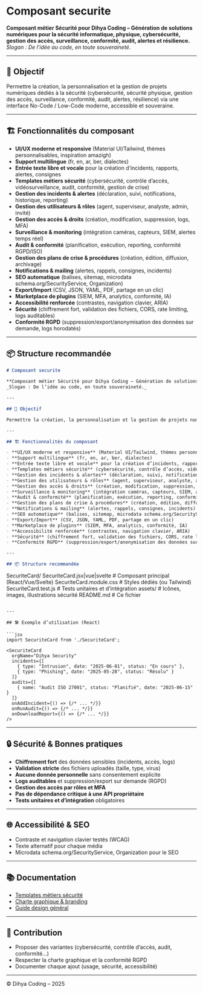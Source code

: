 # Composant securite

**Composant métier Sécurité pour Dihya Coding – Génération de solutions numériques pour la sécurité informatique, physique, cybersécurité, gestion des accès, surveillance, conformité, audit, alertes et résilience.**  
_Slogan : De l’idée au code, en toute souveraineté._

---

## 🎯 Objectif

Permettre la création, la personnalisation et la gestion de projets numériques dédiés à la sécurité (cybersécurité, sécurité physique, gestion des accès, surveillance, conformité, audit, alertes, résilience) via une interface No-Code / Low-Code moderne, accessible et souveraine.

---

## 🏗️ Fonctionnalités du composant

- **UI/UX moderne et responsive** (Material UI/Tailwind, thèmes personnalisables, inspiration amazigh)
- **Support multilingue** (fr, en, ar, ber, dialectes)
- **Entrée texte libre et vocale** pour la création d’incidents, rapports, alertes, consignes
- **Templates métiers sécurité** (cybersécurité, contrôle d’accès, vidéosurveillance, audit, conformité, gestion de crise)
- **Gestion des incidents & alertes** (déclaration, suivi, notifications, historique, reporting)
- **Gestion des utilisateurs & rôles** (agent, superviseur, analyste, admin, invité)
- **Gestion des accès & droits** (création, modification, suppression, logs, MFA)
- **Surveillance & monitoring** (intégration caméras, capteurs, SIEM, alertes temps réel)
- **Audit & conformité** (planification, exécution, reporting, conformité RGPD/ISO)
- **Gestion des plans de crise & procédures** (création, édition, diffusion, archivage)
- **Notifications & mailing** (alertes, rappels, consignes, incidents)
- **SEO automatique** (balises, sitemap, microdata schema.org/SecurityService, Organization)
- **Export/Import** (CSV, JSON, YAML, PDF, partage en un clic)
- **Marketplace de plugins** (SIEM, MFA, analytics, conformité, IA)
- **Accessibilité renforcée** (contrastes, navigation clavier, ARIA)
- **Sécurité** (chiffrement fort, validation des fichiers, CORS, rate limiting, logs auditables)
- **Conformité RGPD** (suppression/export/anonymisation des données sur demande, logs horodatés)

---

## 📦 Structure recommandée
```markdown
# Composant securite

**Composant métier Sécurité pour Dihya Coding – Génération de solutions numériques pour la sécurité informatique, physique, cybersécurité, gestion des accès, surveillance, conformité, audit, alertes et résilience.**  
_Slogan : De l’idée au code, en toute souveraineté._

---

## 🎯 Objectif

Permettre la création, la personnalisation et la gestion de projets numériques dédiés à la sécurité (cybersécurité, sécurité physique, gestion des accès, surveillance, conformité, audit, alertes, résilience) via une interface No-Code / Low-Code moderne, accessible et souveraine.

---

## 🏗️ Fonctionnalités du composant

- **UI/UX moderne et responsive** (Material UI/Tailwind, thèmes personnalisables, inspiration amazigh)
- **Support multilingue** (fr, en, ar, ber, dialectes)
- **Entrée texte libre et vocale** pour la création d’incidents, rapports, alertes, consignes
- **Templates métiers sécurité** (cybersécurité, contrôle d’accès, vidéosurveillance, audit, conformité, gestion de crise)
- **Gestion des incidents & alertes** (déclaration, suivi, notifications, historique, reporting)
- **Gestion des utilisateurs & rôles** (agent, superviseur, analyste, admin, invité)
- **Gestion des accès & droits** (création, modification, suppression, logs, MFA)
- **Surveillance & monitoring** (intégration caméras, capteurs, SIEM, alertes temps réel)
- **Audit & conformité** (planification, exécution, reporting, conformité RGPD/ISO)
- **Gestion des plans de crise & procédures** (création, édition, diffusion, archivage)
- **Notifications & mailing** (alertes, rappels, consignes, incidents)
- **SEO automatique** (balises, sitemap, microdata schema.org/SecurityService, Organization)
- **Export/Import** (CSV, JSON, YAML, PDF, partage en un clic)
- **Marketplace de plugins** (SIEM, MFA, analytics, conformité, IA)
- **Accessibilité renforcée** (contrastes, navigation clavier, ARIA)
- **Sécurité** (chiffrement fort, validation des fichiers, CORS, rate limiting, logs auditables)
- **Conformité RGPD** (suppression/export/anonymisation des données sur demande, logs horodatés)

---

## 📦 Structure recommandée

```
SecuriteCard/
  SecuriteCard.jsx|vue|svelte   # Composant principal (React/Vue/Svelte)
  SecuriteCard.module.css       # Styles dédiés (ou Tailwind)
  SecuriteCard.test.js          # Tests unitaires et d’intégration
  assets/                       # Icônes, images, illustrations sécurité
  README.md                     # Ce fichier
```

---

## 🛠️ Exemple d’utilisation (React)

```jsx
import SecuriteCard from './SecuriteCard';

<SecuriteCard
  orgName="Dihya Security"
  incidents={[
    { type: "Intrusion", date: "2025-06-01", status: "En cours" },
    { type: "Phishing", date: "2025-05-28", status: "Résolu" }
  ]}
  audits={[
    { name: "Audit ISO 27001", status: "Planifié", date: "2025-06-15" }
  ]}
  onAddIncident={() => {/* ... */}}
  onRunAudit={() => {/* ... */}}
  onDownloadReport={() => {/* ... */}}
/>
```

---

## 🔒 Sécurité & Bonnes pratiques

- **Chiffrement fort** des données sensibles (incidents, accès, logs)
- **Validation stricte** des fichiers uploadés (taille, type, virus)
- **Aucune donnée personnelle** sans consentement explicite
- **Logs auditables** et suppression/export sur demande (RGPD)
- **Gestion des accès par rôles et MFA**
- **Pas de dépendance critique à une API propriétaire**
- **Tests unitaires et d’intégration** obligatoires

---

## 🌐 Accessibilité & SEO

- Contraste et navigation clavier testés (WCAG)
- Texte alternatif pour chaque média
- Microdata schema.org/SecurityService, Organization pour le SEO

---

## 📚 Documentation

- [Templates métiers sécurité](../../../docs/contribution/templates/README.md)
- [Charte graphique & branding](../../../branding/README.md)
- [Guide design général](../../../design/README.md)

---

## 🤝 Contribution

- Proposer des variantes (cybersécurité, contrôle d’accès, audit, conformité…)
- Respecter la charte graphique et la conformité RGPD
- Documenter chaque ajout (usage, sécurité, accessibilité)

---

© Dihya Coding – 2025
```